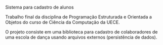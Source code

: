 Sistema para cadastro de alunos

Trabalho final da disciplina de Programação Estruturada e Orientada a Objetos do curso de Ciência da Computação da UECE.

O projeto consiste em uma biblioteca para cadastro de colaboradores de uma escola de dança usando arquivos externos (persistência de dados).
